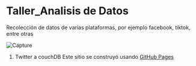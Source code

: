 # Taller_Analisis de Datos
Recolección de datos de varias plataformas, por ejemplo facebook, tiktok, entre otras

![Capture](https://user-images.githubusercontent.com/74844624/153782545-c0fbe46d-025a-4166-96f7-c8af402f7c41.PNG)


1. Twitter a couchDB
Este sitio se construyó usando [GitHub Pages](https://github.com/Miguel-EMC/Taller_Analisis-de-Datos/blob/main/02_twitter%20a%20mongoDB.ipynb/)
